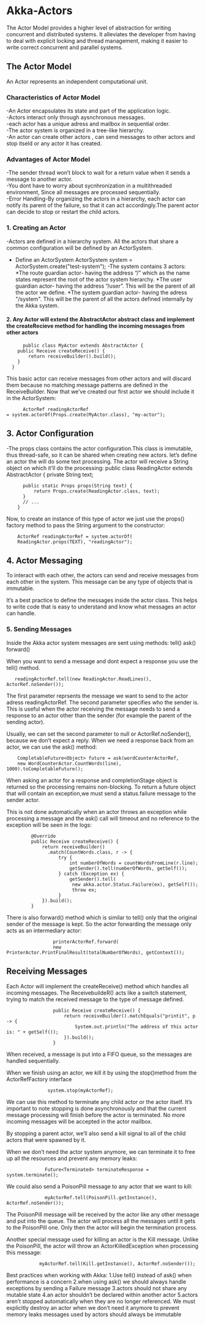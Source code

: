 # Akka-Actors
 The Actor Model provides a higher level of abstraction for writing concurrent and distributed systems.
 It alleviates the developer from having to deal with explicit locking and thread management, making it easier to write correct concurrent and parallel systems. 

 ## The Actor Model
 An Actor represents an independent computational unit.
 ### Characteristics of Actor Model
 
  -An Actor encapsulates its state and part of the application logic.<br>
  -Actors interact only through aysnchronous messages.<br>
  -each actor has a unique adress and mailbox in sequential order.<br>
  -The actor system is organized in a tree-like hierarchy.<br>
  -An actor can create other actors , can send messages to other actors and stop itseld or any actor it has created.<br>

 ### Advantages of Actor Model
 
  -The sender thread won’t block to wait for a return value when it sends a message to another actor. <br>
  -You dont have to worry about sycnhronization in a multithreaded environment, Since all messages are processed sequentially.<br>
  -Error Handling-By organizing the actors in a hierarchy, each actor can notify its parent of the failure, 
  so that it can act accordingly.The parent actor can decide to stop or restart the child actors.<br>

 ### 1. Creating an Actor

 -Actors are defined in a hierarchy system. All the actors that share a common configuration will be defined by an ActorSystem.

 - Define an ActorSystem
      ActorSystem system = ActorSystem.create("test-system");
 -The system contains 3 actors:
    *The route guardian actor- having the address “/” which as the name states represent the root of the actor system hierarchy.
    *The user guardian actor- having the address “/user”. This will be the parent of all the actor we define.
    *The system guardian actor- having the adress "/system". This will be the parent of all the actors defined internally by the Akka system.

#### 2. Any Actor will extend the AbstractActor abstract class and implement the createRecieve method for handling the incoming messages from other actors
          public class MyActor extends AbstractActor {
        public Receive createReceive() {
            return receiveBuilder().build();
        }
      }

   This basic actor can receive messages from other actors and will discard them because no matching message patterns are defined in the ReceiveBuilder.
      Now that we’ve created our first actor we should include it in the ActorSystem:
        
          ActorRef readingActorRef 
    = system.actorOf(Props.create(MyActor.class), "my-actor");


  ## 3. Actor Configuration

   -The props class contains the actor configuration.This class is immutable, thus thread-safe, so it can be shared when creating new actors.
   let’s define an actor the will do some text processing. The actor will receive a String object on which it’ll do the processing:
          public class ReadingActor extends AbstractActor {
    private String text;

          public static Props props(String text) {
              return Props.create(ReadingActor.class, text);
          }
          // ...
        }

   Now, to create an instance of this type of actor we just use the props() factory method to pass the String argument to the constructor:

        ActorRef readingActorRef = system.actorOf(
        ReadingActor.props(TEXT), "readingActor");


   ## 4. Actor Messaging
   To interact with each other, the actors can send and receive messages from each other in the system. This message can be any
   type of objects that is immutable.

   It’s a best practice to define the messages inside the actor class. This helps to write code that is easy to understand and know what messages an actor can handle.

   ### 5. Sending Messages
   Inside the Akka actor system messages are sent using methods:
   tell()
   ask()
   forward()

   When you want to send a message and dont expect a response you use the tell() method.

       readingActorRef.tell(new ReadingActor.ReadLines(), ActorRef.noSender());

   The first parameter reprsents the message we want to send to the actor adress readingActorRef.
   The second parameter specifies who the sender is. This is useful when the actor receiving the message needs to send
   a response to an actor other than the sender (for example the parent of the sending actor).

   Usually, we can set the second parameter to null or ActorRef.noSender(), because we don’t expect a reply.
   When we need a response back from an actor, we can use the ask() method:

        CompletableFuture<Object> future = ask(wordCounterActorRef, 
        new WordCounterActor.CountWords(line), 1000).toCompletableFuture();

   When asking an actor for a response and completionStage object is returned so the processing remains non-blocking.
   To return a future object that will contain an exception,we must send a status.failure message to the sender actor.

   This is not done automatically when an actor throws an exception while processing a message and the ask() call will timeout and no 
   reference to the exception will be seen in the logs:

             @Override
             public Receive createReceive() {
                 return receiveBuilder()
                   .match(CountWords.class, r -> {
                       try {
                           int numberOfWords = countWordsFromLine(r.line);
                           getSender().tell(numberOfWords, getSelf());
                       } catch (Exception ex) {
                           getSender().tell(
                            new akka.actor.Status.Failure(ex), getSelf());
                            throw ex;
                       }
                 }).build();
             }


There is also forward() method which is similar to tell() only that the original sender of the message is kept. So the actor forwarding the message only acts as an intermediary actor:

                     printerActorRef.forward(
                     new PrinterActor.PrintFinalResult(totalNumberOfWords), getContext());
       
          
## Receiving Messages 

Each Actor will implement the createReceive() method which handles all incoming messages. The ReceivebuildeR() acts like a switch statement, 
trying to match the received message to the type of message defined.

                     public Receive createReceive() {
                         return receiveBuilder().matchEquals("printit", p -> {
                             System.out.println("The address of this actor is: " + getSelf());
                         }).build();
                     }
When received, a message is put into a FIFO queue, so the messages are handled sequentially.

When we finish using an actor, we kill it by using the stop()method from the ActorRefFactory interface

                   system.stop(myActorRef);

We can use this method to terminate any child actor or the actor itself. It’s important to note stopping is done asynchronously and 
that the current message processing will finish before the actor is terminated. No more incoming messages will be accepted in the actor mailbox.

By stopping a parent actor, we’ll also send a kill signal to all of the child actors that were spawned by it.

When we don’t need the actor system anymore, we can terminate it to free up all the resources and prevent any memory leaks:

                  Future<Terminated> terminateResponse = system.terminate();
 We could also send a PoisonPill message to any actor that we want to kill:

                  myActorRef.tell(PoisonPill.getInstance(), ActorRef.noSender());     

The PoisonPill message will be received by the actor like any other message and put into the queue. The actor will process all the messages until
it gets to the PoisonPill one. Only then the actor will begin the termination process.
                 
   
Another special message used for killing an actor is the Kill message. Unlike the PoisonPill, the actor will throw an ActorKilledException when processing this message:

                myActorRef.tell(Kill.getInstance(), ActorRef.noSender()); 
     
 Best practices when working with Akka:
   1.Use tell() instead of ask() when performance is a concern
   2.when using ask() we should always handle exceptions by sending a Failure message
   3.actors should not share any mutable state
   4.an actor shouldn’t be declared within another actor
   5.actors aren’t stopped automatically when they are no longer referenced. We must explicitly destroy an actor when we don’t need it anymore to prevent memory leaks
   messages used by actors should always be immutable

 

 


  
 
